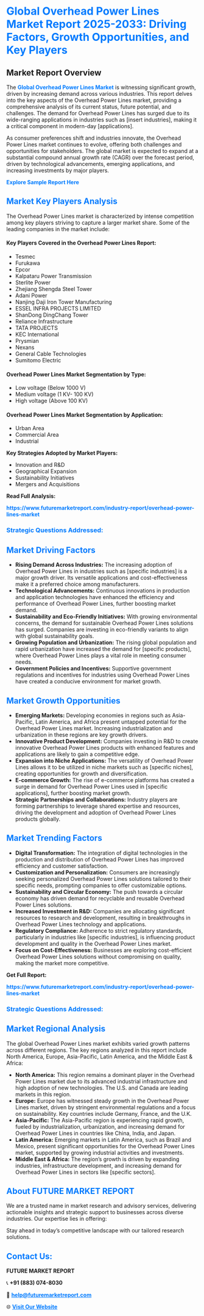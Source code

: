 <h1 style="color: #007BFF;">Global Overhead Power Lines Market Report 2025-2033: Driving Factors, Growth Opportunities, and Key Players</h1>

<section id="overview">
<h2>Market Report Overview</h2>
<p>The <a href="https://www.futuremarketreport.com/industry-report/overhead-power-lines-market" style="color: #007BFF; text-decoration: none;"><strong>Global Overhead Power Lines Market</strong></a> is witnessing significant growth, driven by increasing demand across various industries. This report delves into the key aspects of the Overhead Power Lines market, providing a comprehensive analysis of its current status, future potential, and challenges. The demand for Overhead Power Lines has surged due to its wide-ranging applications in industries such as [insert industries], making it a critical component in modern-day [applications].</p>
<p>As consumer preferences shift and industries innovate, the Overhead Power Lines market continues to evolve, offering both challenges and opportunities for stakeholders. The global market is expected to expand at a substantial compound annual growth rate (CAGR) over the forecast period, driven by technological advancements, emerging applications, and increasing investments by major players.</p>
</section>

<section id="overview">
<p><a href="https://www.futuremarketreport.com/request-sample/reportId=60061" style="color: #007BFF; text-decoration: none;"><strong>Explore Sample Report Here</strong></a></p>
</section>

<section id="key-players">
<h2 style="color: #007BFF;">Market Key Players Analysis</h2>
<p>The Overhead Power Lines market is characterized by intense competition among key players striving to capture a larger market share. Some of the leading companies in the market include:</p>
<h4>Key Players Covered in the Overhead Power Lines Report:</h4>
<ul><li>Tesmec</li><li>Furukawa</li><li>Epcor</li><li>Kalpataru Power Transmission</li><li>Sterlite Power</li><li>Zhejiang Shengda Steel Tower</li><li>Adani Power</li><li>Nanjing Daji Iron Tower Manufacturing</li><li>ESSEL INFRA PROJECTS LIMITED</li><li>ShanDong DingChang Tower</li><li>Reliance Infrastructure</li><li>TATA PROJECTS</li><li>KEC International</li><li>Prysmian</li><li>Nexans</li><li>General Cable Technologies</li><li>Sumitomo Electric</li></ul>
<h4>Overhead Power Lines Market Segmentation by Type:</h4>
<ul><li>Low voltage (Below 1000 V)</li><li>Medium voltage (1 KV- 100 KV)</li><li>High voltage (Above 100 KV)</li></ul>

<h4>Overhead Power Lines Market Segmentation by Application:</h4>
<ul><li>Urban Area</li><li>Commercial Area</li><li>Industrial</li></ul>
<p><strong>Key Strategies Adopted by Market Players:</strong></p>
<ul>
<li>Innovation and R&D</li>
<li>Geographical Expansion</li>
<li>Sustainability Initiatives</li>
<li>Mergers and Acquisitions</li>
</ul>
</section>

<section>
<p><strong>Read Full Analysis: </strong></p><a href="https://www.futuremarketreport.com/industry-report/overhead-power-lines-market" style="color: #007BFF; text-decoration: none;"><strong>https://www.futuremarketreport.com/industry-report/overhead-power-lines-market</strong></a>
<h3 style="color: #007BFF;">Strategic Questions Addressed:</h3>
</section>

<section id="driving-factors">
<h2 style="color: #007BFF;">Market Driving Factors</h2>
<ul>
<li><strong>Rising Demand Across Industries:</strong> The increasing adoption of Overhead Power Lines in industries such as [specific industries] is a major growth driver. Its versatile applications and cost-effectiveness make it a preferred choice among manufacturers.</li>
<li><strong>Technological Advancements:</strong> Continuous innovations in production and application technologies have enhanced the efficiency and performance of Overhead Power Lines, further boosting market demand.</li>
<li><strong>Sustainability and Eco-Friendly Initiatives:</strong> With growing environmental concerns, the demand for sustainable Overhead Power Lines solutions has surged. Companies are investing in eco-friendly variants to align with global sustainability goals.</li>
<li><strong>Growing Population and Urbanization:</strong> The rising global population and rapid urbanization have increased the demand for [specific products], where Overhead Power Lines plays a vital role in meeting consumer needs.</li>
<li><strong>Government Policies and Incentives:</strong> Supportive government regulations and incentives for industries using Overhead Power Lines have created a conducive environment for market growth.</li>
</ul>
</section>

<section id="growth-opportunities">
<h2 style="color: #007BFF;">Market Growth Opportunities</h2>
<ul>
<li><strong>Emerging Markets:</strong> Developing economies in regions such as Asia-Pacific, Latin America, and Africa present untapped potential for the Overhead Power Lines market. Increasing industrialization and urbanization in these regions are key growth drivers.</li>
<li><strong>Innovative Product Development:</strong> Companies investing in R&D to create innovative Overhead Power Lines products with enhanced features and applications are likely to gain a competitive edge.</li>
<li><strong>Expansion into Niche Applications:</strong> The versatility of Overhead Power Lines allows it to be utilized in niche markets such as [specific niches], creating opportunities for growth and diversification.</li>
<li><strong>E-commerce Growth:</strong> The rise of e-commerce platforms has created a surge in demand for Overhead Power Lines used in [specific applications], further boosting market growth.</li>
<li><strong>Strategic Partnerships and Collaborations:</strong> Industry players are forming partnerships to leverage shared expertise and resources, driving the development and adoption of Overhead Power Lines products globally.</li>
</ul>
</section>

<section id="trending-factors">
<h2 style="color: #007BFF;">Market Trending Factors</h2>
<ul>
<li><strong>Digital Transformation:</strong> The integration of digital technologies in the production and distribution of Overhead Power Lines has improved efficiency and customer satisfaction.</li>
<li><strong>Customization and Personalization:</strong> Consumers are increasingly seeking personalized Overhead Power Lines solutions tailored to their specific needs, prompting companies to offer customizable options.</li>
<li><strong>Sustainability and Circular Economy:</strong> The push towards a circular economy has driven demand for recyclable and reusable Overhead Power Lines solutions.</li>
<li><strong>Increased Investment in R&D:</strong> Companies are allocating significant resources to research and development, resulting in breakthroughs in Overhead Power Lines technology and applications.</li>
<li><strong>Regulatory Compliance:</strong> Adherence to strict regulatory standards, particularly in industries like [specific industries], is influencing product development and quality in the Overhead Power Lines market.</li>
<li><strong>Focus on Cost-Effectiveness:</strong> Businesses are exploring cost-efficient Overhead Power Lines solutions without compromising on quality, making the market more competitive.</li>
</ul>
</section>

<section>
<p><strong>Get Full Report: </strong></p><a href="https://www.futuremarketreport.com/industry-report/overhead-power-lines-market" style="color: #007BFF; text-decoration: none;"><strong>https://www.futuremarketreport.com/industry-report/overhead-power-lines-market</strong></a>
<h3 style="color: #007BFF;">Strategic Questions Addressed:</h3>
</section>


<section id="regional-analysis">
<h2 style="color: #007BFF;">Market Regional Analysis</h2>
<p>The global Overhead Power Lines market exhibits varied growth patterns across different regions. The key regions analyzed in this report include North America, Europe, Asia-Pacific, Latin America, and the Middle East & Africa:</p>
<ul>
<li><strong>North America:</strong> This region remains a dominant player in the Overhead Power Lines market due to its advanced industrial infrastructure and high adoption of new technologies. The U.S. and Canada are leading markets in this region.</li>
<li><strong>Europe:</strong> Europe has witnessed steady growth in the Overhead Power Lines market, driven by stringent environmental regulations and a focus on sustainability. Key countries include Germany, France, and the U.K.</li>
<li><strong>Asia-Pacific:</strong> The Asia-Pacific region is experiencing rapid growth, fueled by industrialization, urbanization, and increasing demand for Overhead Power Lines in countries like China, India, and Japan.</li>
<li><strong>Latin America:</strong> Emerging markets in Latin America, such as Brazil and Mexico, present significant opportunities for the Overhead Power Lines market, supported by growing industrial activities and investments.</li>
<li><strong>Middle East & Africa:</strong> The region’s growth is driven by expanding industries, infrastructure development, and increasing demand for Overhead Power Lines in sectors like [specific sectors].</li>
</ul>
</section>

<footer>
<h2 style="color: #007BFF;">About FUTURE MARKET REPORT</h2>
<p>We are a trusted name in market research and advisory services, delivering actionable insights and strategic support to businesses across diverse industries. Our expertise lies in offering:</p>

<p>Stay ahead in today’s competitive landscape with our tailored research solutions.</p>

<h2 style="color: #007BFF;">Contact Us:</h2>
<p><strong>FUTURE MARKET REPORT</strong></p>
<p>📞 <strong>+91 (883) 074-8030</strong></p>
<p>📧 <strong><a href="mailto:help@futuremarketreport.com" style="color: #007BFF;">help@futuremarketreport.com</a></strong></p>
<p>🌐 <strong><a href="https://www.futuremarketreport.com/" style="color: #007BFF;">Visit Our Website</a></strong></p>
</footer>